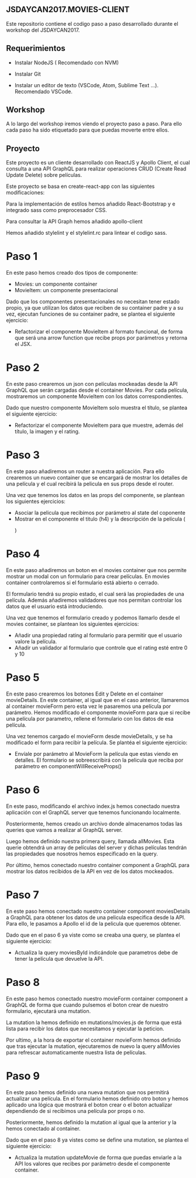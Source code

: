 ## JSDAYCAN2017.MOVIES-CLIENT

Este repositorio contiene el codigo paso a paso desarrollado durante el workshop del JSDAYCAN2017.

## Requerimientos

* Instalar NodeJS ( Recomendado con NVM)

* Instalar Git

* Instalar un editor de texto (VSCode, Atom, Sublime Text ...). Recomendado VSCode.

## Workshop

A lo largo del workshop iremos viendo el proyecto paso a paso. Para ello cada paso ha sido etiquetado para que puedas moverte entre ellos.

## Proyecto

Este proyecto es un cliente desarrollado con ReactJS y Apollo Client, el cual consulta a una API GraphQL para realizar
operaciones CRUD (Create Read Update Delete) sobre películas.

Este proyecto se basa en create-react-app con las siguientes modificaciones:

Para la implementación de estilos hemos añadido React-Bootstrap y e integrado sass como preprocesador CSS.

Para consultar la API Graph hemos añadido apollo-client

Hemos añadido stylelint y el stylelint.rc para lintear el codigo sass.

# Paso 1

En este paso hemos creado dos tipos de componente:
- Movies: un componente container
- MovieItem: un componente presentacional

Dado que los componentes presentacionales no necesitan tener estado propio,
ya que utilizan los datos que reciben de su container padre y a su vez, ejecutan
funciones de su container padre, se plantea el siguiente ejercicio:

- Refactorizar el componente MovieItem al formato funcional, de forma que será una
  arrow function que recibe props por parámetros y retorna el JSX.

# Paso 2

En este paso crearemos un json con películas mockeadas desde la API GraphQL que serán cargadas desde el container Movies.
Por cada película, mostraremos un componente MovieItem con los datos correspondientes.

Dado que nuestro componente MovieItem solo muestra el título, se plantea el siguiente ejercicio:

- Refactorizar el componente MovieItem para que muestre, además del título, la imagen y el rating.

# Paso 3

En este paso añadiremos un router a nuestra aplicación. Para ello crearemos un nuevo container que se encargará 
de mostrar los detalles de una película y el cual recibirá la pelicula en sus props desde el router.

Una vez que tenemos los datos en las props del componente, se plantean los siguientes ejercicios:

- Asociar la pelicula que recibimos por parámetro al state del coponente
- Mostrar en el componente el titulo (h4) y la descripción de la película (<p>)

# Paso 4

En este paso añadiremos un boton en el movies container que nos permite mostrar un modal con un formulario para crear películas.
En movies container controlaremos si el formulario está abierto o cerrado.

El formulario tendrá su propio estado, el cual será las propiedades de una película. Además añadiremos validadores que nos permitan
controlar los datos que el usuario está introduciendo.

Una vez que tenemos el formulario creado y podemos llamarlo desde el movies container, se plantean los siguientes ejercicios:

- Añadir una propiedad rating al formulario para permitir que el usuario valore la película.
- Añadir un validador al formulario que controle que el rating esté entre 0 y 10

# Paso 5

En este paso crearemos los botones Edit y Delete en el container movieDetails.
En este container, al igual que en el caso anterior, llamaremos al container movieForm pero esta vez le pasaremos una película por parámetro.
Hemos modificado el componente movieForm para que si recibe una película por parametro, rellene el formulario con los datos de esa película.

Una vez tenemos cargado el movieForm desde movieDetails, y se ha modificado el form para recibir la película. Se plantéa el siguiente ejercicio:

- Envíale por parámetro al MovieForm la película que estas viendo en detalles. El formulario se sobreescribirá con la pelicula que reciba por parámetro en componentWillReceiveProps()

# Paso 6

En este paso, modificando el archivo index.js hemos conectado nuestra aplicación con el GraphQL server que tenemos funcionando localmente.

Posteriormente, hemos creado un archivo donde almacenamos todas las queries que vamos a realizar al GraphQL server.

Luego hemos definido nuestra primera query, llamada allMovies. Esta querie obtendrá un array de películas del server y dichas películas
tendrán las propiedades que nosotros hemos especificado en la query.

Por último, hemos conectado nuestro container component a GraphQL para mostrar los datos recibidos de la API en vez de los datos mockeados.

# Paso 7


En este paso hemos conectado nuestro container component moviesDetails a GraphQL para obtener los datos de una pelicula especifica desde la API.
Para ello, le pasamos a Apollo el id de la pelicula que queremos obtener.

Dado que en el paso 6 ya viste como se creaba una query, se plantea el siguiente ejercicio:

- Actualiza la query moviesById indicándole que parametros debe de tener la película que devuelve la API.

# Paso 8

En este paso hemos conectado nuestro movieForm container component a GraphQL de forma que cuando pulsemos el boton crear de nuestro formulario,
ejecutará una mutation.

La mutation la hemos definido en mutations/movies.js de forma que está lista para recibir los datos que necesitamos y ejecutar la peticion.

Por ultimo, a la hora de exportar el container movieForm hemos definido que tras ejecutar la mutation, ejecutaremos de nuevo la query allMovies para refrescar
automaticamente nuestra lista de películas.

# Paso 9

En este paso hemos definido una nueva mutation que nos permitirá actualizar una película.
En el formulario hemos definido otro boton y hemos aplicado una lógica que mostrará el boton crear o el boton actualizar dependiendo de si recibimos una película por
props o no.

Posteriormente, hemos definido la mutation al igual que la anterior y la hemos conectado al container.

Dado que en el paso 8 ya vistes como se define una mutation, se plantea el siguiente ejercicio:
- Actualiza la mutation updateMovie de forma que puedas enviarle a la API los valores que recibes por parámetro desde el componente container.
